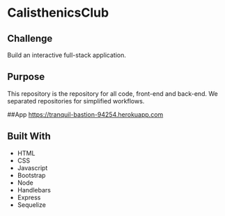 # CalisthenicsClub

## Challenge
Build an interactive full-stack application.

## Purpose
This repository is the repository for all code, front-end and back-end. We separated repositories for simplified workflows.

##App
https://tranquil-bastion-94254.herokuapp.com

## Built With
* HTML
* CSS
* Javascript
* Bootstrap
* Node
* Handlebars
* Express
* Sequelize
